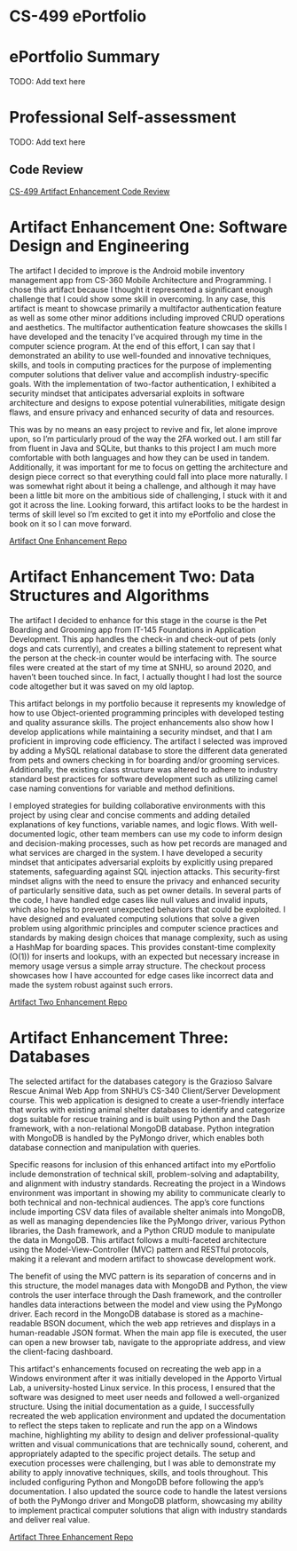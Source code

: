 # CS-499 ePortfolio

# ePortfolio Summary
TODO: Add text here



# Professional Self-assessment
TODO: Add text here


## Code Review

[CS-499 Artifact Enhancement Code Review](https://youtu.be/R_RBc6R0Ds)



# Artifact Enhancement One: Software Design and Engineering

The  artifact I decided to improve is the Android mobile inventory management app from CS-360 Mobile Architecture and Programming. I chose this artifact because I thought it represented a significant enough challenge that I could show some skill in overcoming. In any case, this artifact is meant to showcase primarily a multifactor authentication feature as well as some other minor additions including improved CRUD operations and aesthetics. The multifactor authentication feature showcases the skills I have developed and the tenacity I’ve acquired through my time in the computer science program. At the end of this effort, I can say that I demonstrated an ability to use well-founded and innovative techniques, skills, and tools in computing practices for the purpose of implementing computer solutions that deliver value and accomplish industry-specific goals. With the implementation of two-factor authentication, I exhibited a security mindset that anticipates adversarial exploits in software architecture and designs to expose potential vulnerabilities, mitigate design flaws, and ensure privacy and enhanced security of data and resources.

This was by no means an easy project to revive and fix, let alone improve upon, so I’m particularly proud of the way the 2FA worked out. I am still far from fluent in Java and SQLite, but thanks to this project I am much more comfortable with both languages and how they can be used in tandem. Additionally, it was important for me to focus on getting the architecture and design piece correct so that everything could fall into place more naturally. I was somewhat right about it being a challenge, and although it may have been a little bit more on the ambitious side of challenging, I stuck with it and got it across the line. Looking forward, this artifact looks to be the hardest in terms of skill level so I’m excited to get it into my ePortfolio and close the book on it so I can move forward.

[Artifact One Enhancement Repo](https://github.com/asissom11/CS499/tree/main/Artifact_One_Android_App/StashTrackImproved)

# Artifact Enhancement Two: Data Structures and Algorithms

The artifact I decided to enhance for this stage in the course is the Pet Boarding and Grooming app from IT-145 Foundations in Application Development. This app handles the check-in and check-out of pets (only dogs and cats currently), and creates a billing statement to represent what the person at the check-in counter would be interfacing with. The source files were created at the start of my time at SNHU, so around 2020, and haven’t been touched since. In fact, I actually thought I had lost the source code altogether but it was saved on my old laptop.

This artifact belongs in my portfolio because it represents my knowledge of how to use Object-oriented programming principles with developed testing and quality assurance skills. The project enhancements also show how I develop applications while maintaining a security mindset, and that I am proficient in improving code efficiency. The artifact I selected was improved by adding a MySQL relational database to store the different data generated from pets and owners checking in for boarding and/or grooming services. Additionally, the existing class structure was altered to adhere to industry standard best practices for software development such as utilizing camel case naming conventions for variable and method definitions.

I employed strategies for building collaborative environments with this project by using clear and concise comments and adding detailed explanations of key functions, variable names, and logic flows. With well-documented logic, other team members can use my code to inform design and decision-making processes, such as how pet records are managed and what services are charged in the system. I have developed a security mindset that anticipates adversarial exploits by explicitly using prepared statements, safeguarding against SQL injection attacks. This security-first mindset aligns with the need to ensure the privacy and enhanced security of particularly sensitive data, such as pet owner details. In several parts of the code, I have handled edge cases like null values and invalid inputs, which also helps to prevent unexpected behaviors that could be exploited. I have designed and evaluated computing solutions that solve a given problem using algorithmic principles and computer science practices and standards by making design choices that manage complexity, such as using a HashMap for boarding spaces. This provides constant-time complexity (O(1)) for inserts and lookups, with an expected but necessary increase in memory usage versus a simple array structure. The checkout process showcases how I have accounted for edge cases like incorrect data and made the system robust against such errors.

[Artifact Two Enhancement Repo](https://github.com/asissom11/CS499/tree/main/Artifact_Two_Pet_BAG_App/Pet_BAG_enhanced)

# Artifact Enhancement Three: Databases

The selected artifact for the databases category is the Grazioso Salvare Rescue Animal Web App from SNHU’s CS-340 Client/Server Development course. This web application is designed to create a user-friendly interface that works with existing animal shelter databases to identify and categorize dogs suitable for rescue training and is built using Python and the Dash framework, with a non-relational MongoDB database. Python integration with MongoDB is handled by the PyMongo driver, which enables both database connection and manipulation with queries.

Specific reasons for inclusion of this enhanced artifact into my ePortfolio include demonstration of technical skill, problem-solving and adaptability, and alignment with industry standards. Recreating the project in a Windows environment was important in showing my ability to communicate clearly to both technical and non-technical audiences. The app’s core functions include importing CSV data files of available shelter animals into MongoDB, as well as managing dependencies like the PyMongo driver, various Python libraries, the Dash framework, and a Python CRUD module to manipulate the data in MongoDB. This artifact follows a multi-faceted architecture using the Model-View-Controller (MVC) pattern and RESTful protocols, making it a relevant and modern artifact to showcase development work.

The benefit of using the MVC pattern is its separation of concerns and in this structure, the model manages data with MongoDB and Python, the view controls the user interface through the Dash framework, and the controller handles data interactions between the model and view using the PyMongo driver. Each record in the MongoDB database is stored as a machine-readable BSON document, which the web app retrieves and displays in a human-readable JSON format. When the main app file is executed, the user can open a new browser tab, navigate to the appropriate address, and view the client-facing dashboard.

This artifact's enhancements focused on recreating the web app in a Windows environment after it was initially developed in the Apporto Virtual Lab, a university-hosted Linux service. In this process, I ensured that the software was designed to meet user needs and followed a well-organized structure. Using the initial documentation as a guide, I successfully recreated the web application environment and updated the documentation to reflect the steps taken to replicate and run the app on a Windows machine, highlighting my ability to design and deliver professional-quality written and visual communications that are technically sound, coherent, and appropriately adapted to the specific project details. The setup and execution processes were challenging, but I was able to demonstrate my ability to apply innovative techniques, skills, and tools throughout. This included configuring Python and MongoDB before following the app’s documentation. I also updated the source code to handle the latest versions of both the PyMongo driver and MongoDB platform, showcasing my ability to implement practical computer solutions that align with industry standards and deliver real value.

[Artifact Three Enhancement Repo](https://github.com/asissom11/CS499/tree/main/Artifact_Three_Animal_Shelter_Dashboard/CS_499_Artifact_Three_Enhanced_Files_Sissom_Aaron)
